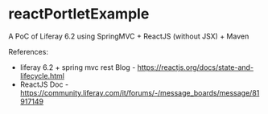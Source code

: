 # reactPortletExample

A PoC of Liferay 6.2 using SpringMVC + ReactJS (without JSX) + Maven

References:
* liferay 6.2 + spring mvc rest Blog - https://reactjs.org/docs/state-and-lifecycle.html
* ReactJS Doc - https://community.liferay.com/it/forums/-/message_boards/message/81917149
